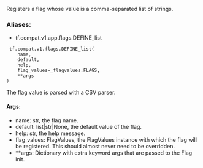 Registers a flag whose value is a comma-separated list of strings.
### Aliases:
- tf.compat.v1.app.flags.DEFINE_list

```
 tf.compat.v1.flags.DEFINE_list(
    name,
    default,
    help,
    flag_values=_flagvalues.FLAGS,
    **args
)
```
The flag value is parsed with a CSV parser.
#### Args:
- name: str, the flag name.
- default: list|str|None, the default value of the flag.
- help: str, the help message.
- flag_values: FlagValues, the FlagValues instance with which the flag will be registered. This should almost never need to be overridden.
- **args: Dictionary with extra keyword args that are passed to the Flag init.
